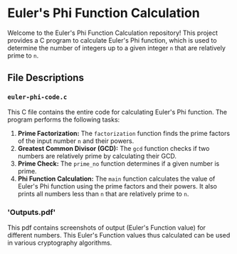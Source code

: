 # Euler's Phi Function Calculation

Welcome to the Euler's Phi Function Calculation repository! This project provides a C program to calculate Euler's Phi function, which is used to determine the number of integers up to a given integer `n` that are relatively prime to `n`.

## File Descriptions

### `euler-phi-code.c`

This C file contains the entire code for calculating Euler's Phi function. The program performs the following tasks:

1. **Prime Factorization:** The `factorization` function finds the prime factors of the input number `n` and their powers.
2. **Greatest Common Divisor (GCD):** The `gcd` function checks if two numbers are relatively prime by calculating their GCD.
3. **Prime Check:** The `prime_no` function determines if a given number is prime.
4. **Phi Function Calculation:** The `main` function calculates the value of Euler's Phi function using the prime factors and their powers. It also prints all numbers less than `n` that are relatively prime to `n`.

### 'Outputs.pdf'

This pdf contains screenshots of output (Euler's Function value) for different numbers.
This Euler's Function values thus calculated can be used in various cryptography algorithms.
